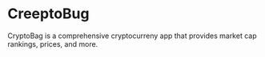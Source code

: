# CreeptoBug
CryptoBag is a comprehensive cryptocurreny app that provides market cap rankings, prices, and more.
